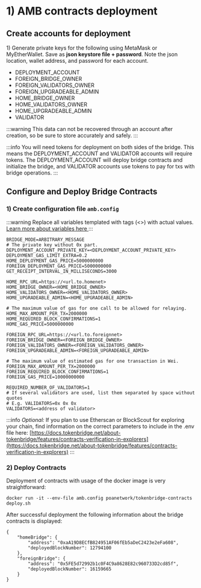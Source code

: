 ---
---

# 1) AMB contracts deployment

## Create accounts for deployment

1\) Generate private keys for the following using MetaMask or MyEtherWallet. Save as **json keystore file + password**. Note the json location,  wallet address, and password for each account.

* DEPLOYMENT\_ACCOUNT
* FOREIGN\_BRIDGE\_OWNER
* FOREIGN\_VALIDATORS\_OWNER
* FOREIGN\_UPGRADEABLE\_ADMIN
* HOME\_BRIDGE\_OWNER
* HOME\_VALIDATORS\_OWNER
* HOME\_UPGRADEABLE\_ADMIN
* VALIDATOR

:::warning
This data can not be recovered through an account after creation, so be sure to store accurately and safely.
:::

:::info
You will need tokens for deployment on both sides of the bridge. This means the DEPLOYMENT\_ACCOUNT and VALIDATOR accounts will require tokens. The DEPLOYMENT\_ACCOUNT will deploy bridge contracts and initialize the bridge, and VALIDATOR accounts use tokens to pay for txs with bridge operations.
:::

## Configure and Deploy Bridge Contracts

### 1) Create configuration file `amb.config`

:::warning
Replace all variables templated with tags (&lt;&gt;) with actual values. [Learn more about variables here ](https://github.com/poanetwork/tokenbridge-contracts/blob/master/deploy/README.md#erc-to-native-bridge-mode-configuration-example)
:::

```
BRIDGE_MODE=ARBITRARY_MESSAGE
# The private key without 0x part.
DEPLOYMENT_ACCOUNT_PRIVATE_KEY=<DEPLOYMENT_ACCOUNT_PRIVATE_KEY>
DEPLOYMENT_GAS_LIMIT_EXTRA=0.2
HOME_DEPLOYMENT_GAS_PRICE=5000000000
FOREIGN_DEPLOYMENT_GAS_PRICE=5000000000
GET_RECEIPT_INTERVAL_IN_MILLISECONDS=3000

HOME_RPC_URL=https://<url.to.homenet>
HOME_BRIDGE_OWNER=<HOME_BRIDGE_OWNER>
HOME_VALIDATORS_OWNER=<HOME_VALIDATORS_OWNER>
HOME_UPGRADEABLE_ADMIN=<HOME_UPGRADEABLE_ADMIN>

# The maximum value of gas for one call to be allowed for relaying.
HOME_MAX_AMOUNT_PER_TX=2000000
HOME_REQUIRED_BLOCK_CONFIRMATIONS=1
HOME_GAS_PRICE=5000000000

FOREIGN_RPC_URL=https://<url.to.foreignnet>
FOREIGN_BRIDGE_OWNER=<FOREIGN_BRIDGE_OWNER>
FOREIGN_VALIDATORS_OWNER=<FOREIGN_VALIDATORS_OWNER>
FOREIGN_UPGRADEABLE_ADMIN=<FOREIGN_UPGRADEABLE_ADMIN>

# The maximum value of estimated gas for one transaction in Wei.
FOREIGN_MAX_AMOUNT_PER_TX=2000000
FOREIGN_REQUIRED_BLOCK_CONFIRMATIONS=1
FOREIGN_GAS_PRICE=10000000000

REQUIRED_NUMBER_OF_VALIDATORS=1
# If several validators are used, list them separated by space without quotes
# E.g. VALIDATORS=0x 0x 0x
VALIDATORS=<address of validator>
```

:::info
_Optional:_ If you plan to use Etherscan or BlockScout for exploring your chain, find information on the correct parameters to include in the .env file here: [https://docs.tokenbridge.net/about-tokenbridge/features/contracts-verification-in-explorers](https://docs.tokenbridge.net/about-tokenbridge/features/contracts-verification-in-explorers)
:::

### 2) Deploy Contracts

Deployment of contracts with usage of the docker image is very straightforward:

```
docker run -it --env-file amb.config poanetwork/tokenbridge-contracts deploy.sh
```

After successful deployment the following information about the bridge contracts is displayed:

```
{
    "homeBridge": {
        "address": "0xaA19D8ECfB824951AF06fEb5aDeC2423e2eFa608",
        "deployedBlockNumber": 12794100
    },
    "foreignBridge": {
        "address": "0x5FE5d72992b1c0F4C9a8628E82c960733D2cd85f",
        "deployedBlockNumber": 16159665
    }
}
```
